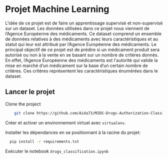 # Projet Machine Learning

L'idée de ce projet est de faire un apprentissage supervisé et non-supervisé sur un dataset. Les données utilisées dans ce projet nous viennent de l’Agence Européenne des médicaments. Ce dataset comprend un ensemble de données relatives à des médicaments avec leurs caractéristiques  et au statut qui leur est attribué par l’Agence Européenne des médicaments.
Le principal objectif de ce projet est de prédire si un médicament produit sera autorisé ou non à la vente en se basant sur un nombre de critères donnés. En effet, l’Agence Européenne des médicaments est l'autorité qui valide la mise en marché d’un médicament sur la base d’un certain nombre de critères. Ces critères représentent les caractéristiques énumérées dans le dataset. 


    
## Lancer le projet

Clone the project

```bash
    git clone https://github.com/Aida73/M2DS-Drugs-Authorization-Classification.git
```

Créer et activer un environnement virtuel avec `virtualenv`.

Installer les dépendances en se positionnant à la racine du projet:

```bash
  pip install -r requirements.txt
```

Exécuter le notebook `drugs_classification.ipynb`







